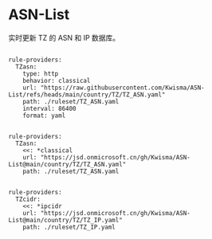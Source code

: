 
# ASN-List

实时更新 TZ 的 ASN 和 IP 数据库。

<pre><code class="language-javascript">
rule-providers:
  TZasn:
    type: http
    behavior: classical
    url: "https://raw.githubusercontent.com/Kwisma/ASN-List/refs/heads/main/country/TZ/TZ_ASN.yaml"
    path: ./ruleset/TZ_ASN.yaml
    interval: 86400
    format: yaml
</code></pre>

<pre><code class="language-javascript">
rule-providers:
  TZasn:
    <<: *classical
    url: "https://jsd.onmicrosoft.cn/gh/Kwisma/ASN-List@main/country/TZ/TZ_ASN.yaml"
    path: ./ruleset/TZ_ASN.yaml
</code></pre>

<pre><code class="language-javascript">
rule-providers:
  TZcidr:
    <<: *ipcidr
    url: "https://jsd.onmicrosoft.cn/gh/Kwisma/ASN-List@main/country/TZ/TZ_IP.yaml"
    path: ./ruleset/TZ_IP.yaml
</code></pre>